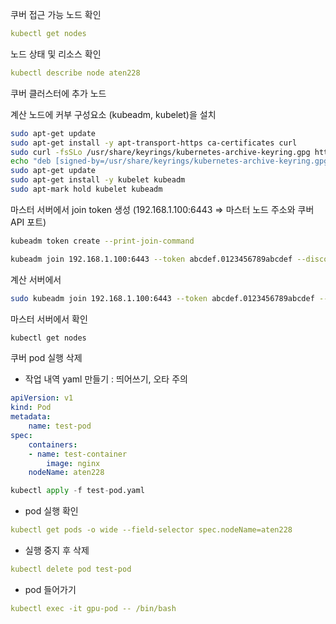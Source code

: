 쿠버 접근 가능 노드 확인

```yaml
kubectl get nodes
```

노드 상태 및 리소스 확인

```yaml
kubectl describe node aten228
```

쿠버 클러스터에 추가 노드

계산 노드에 커부 구성요소 (kubeadm, kubelet)을 설치

```bash
sudo apt-get update
sudo apt-get install -y apt-transport-https ca-certificates curl
sudo curl -fsSLo /usr/share/keyrings/kubernetes-archive-keyring.gpg https://packages.cloud.google.com/apt/doc/apt-key.gpg
echo "deb [signed-by=/usr/share/keyrings/kubernetes-archive-keyring.gpg] https://apt.kubernetes.io/ kubernetes-xenial main" | sudo tee /etc/apt/sources.list.d/kubernetes.list > /dev/null
sudo apt-get update
sudo apt-get install -y kubelet kubeadm
sudo apt-mark hold kubelet kubeadm
```

마스터 서버에서 join token 생성 (192.168.1.100:6443 ⇒ 마스터 노드 주소와 쿠버 API 포트)

```bash
kubeadm token create --print-join-command

kubeadm join 192.168.1.100:6443 --token abcdef.0123456789abcdef --discovery-token-ca-cert-hash sha256:1234567890abcdef1234567890abcdef1234567890abcdef1234567890abcdef

```

계산 서버에서

```bash
sudo kubeadm join 192.168.1.100:6443 --token abcdef.0123456789abcdef --discovery-token-ca-cert-hash sha256:1234567890abcdef1234567890abcdef1234567890abcdef1234567890abcdef

```

마스터 서버에서 확인

```bash
kubectl get nodes
```

쿠버 pod 실행 삭제

- 작업 내역 yaml 만들기 :  띄어쓰기, 오타 주의

```yaml
apiVersion: v1
kind: Pod
metadata:
	name: test-pod
spec:
	containers:
	- name: test-container
		image: nginx
	nodeName: aten228
```

```python
kubectl apply -f test-pod.yaml
```

- pod 실행 확인

```yaml
kubectl get pods -o wide --field-selector spec.nodeName=aten228
```

- 실행 중지 후 삭제

```yaml
kubectl delete pod test-pod
```

- pod 들어가기

```yaml
kubectl exec -it gpu-pod -- /bin/bash
```